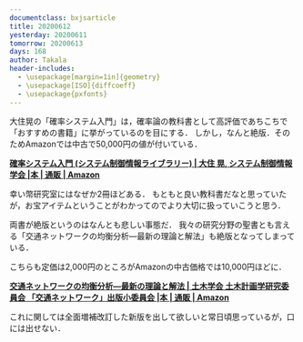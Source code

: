 ```yaml
---
documentclass: bxjsarticle
title: 20200612
yesterday: 20200611
tomorrow: 20200613
days: 168
author: Takala
header-includes:
  - \usepackage[margin=1in]{geometry}
  - \usepackage[ISO]{diffcoeff}
  - \usepackage{pxfonts}
---
```



大住晃の「確率システム入門」は，確率論の教科書として高評価であちこちで「おすすめの書籍」に挙がっているのを目にする．
しかし，なんと絶版．そのためAmazonでは中古で50,000円の値が付いている．


**[確率システム入門 (システム制御情報ライブラリー) | 大住 晃, システム制御情報学会 |本 | 通販 | Amazon](https://amzn.to/3hnS7l1)**


幸い幣研究室にはなぜか2冊ほどある．
もともと良い教科書だなと思っていたが，お宝アイテムということがわかってのでより大切に扱っていこうと思う．



両書が絶版というのはなんとも悲しい事態だ．
我々の研究分野の聖書とも言える「交通ネットワークの均衡分析―最新の理論と解法」も絶版となってしまっている．


こちらも定価は2,000円のところがAmazonの中古価格では10,000円ほどに．


**[交通ネットワークの均衡分析―最新の理論と解法 | 土木学会 土木計画学研究委員会 「交通ネットワーク」出版小委員会 |本 | 通販 | Amazon](https://amzn.to/2AtbpVn )**



これに関しては全面増補改訂した新版を出して欲しいと常日頃思っているが，口には出せない．

